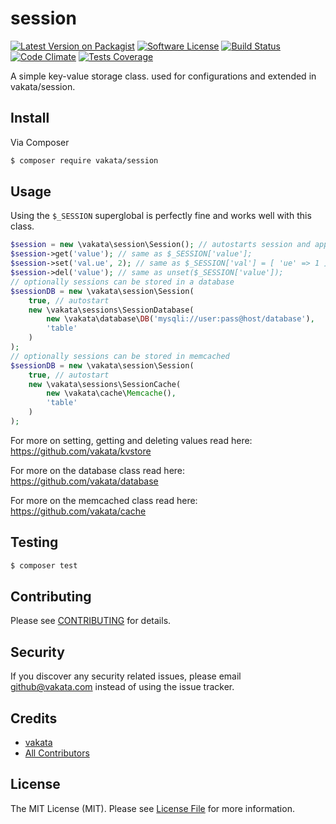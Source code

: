 # session

[![Latest Version on Packagist][ico-version]][link-packagist]
[![Software License][ico-license]](LICENSE.md)
[![Build Status][ico-travis]][link-travis]
[![Code Climate][ico-cc]][link-cc]
[![Tests Coverage][ico-cc-coverage]][link-cc]

A simple key-value storage class. used for configurations and extended in vakata/session.

## Install

Via Composer

``` bash
$ composer require vakata/session
```

## Usage

Using the `$_SESSION` superglobal is perfectly fine and works well with this class.

``` php
$session = new \vakata\session\Session(); // autostarts session and applies useful defaults
$session->get('value'); // same as $_SESSION['value'];
$session->set('val.ue', 2); // same as $_SESSION['val'] = [ 'ue' => 1 ];
$session->del('value'); // same as unset($_SESSION['value']);
// optionally sessions can be stored in a database
$sessionDB = new \vakata\session\Session(
    true, // autostart
    new \vakata\sessions\SessionDatabase(
        new \vakata\database\DB('mysqli://user:pass@host/database'),
        'table'
    )
);
// optionally sessions can be stored in memcached
$sessionDB = new \vakata\session\Session(
    true, // autostart
    new \vakata\sessions\SessionCache(
        new \vakata\cache\Memcache(),
        'table'
    )
);
```

For more on setting, getting and deleting values read here:
https://github.com/vakata/kvstore

For more on the database class read here:
https://github.com/vakata/database

For more on the memcached class read here:
https://github.com/vakata/cache

## Testing

``` bash
$ composer test
```


## Contributing

Please see [CONTRIBUTING](CONTRIBUTING.md) for details.

## Security

If you discover any security related issues, please email github@vakata.com instead of using the issue tracker.

## Credits

- [vakata][link-author]
- [All Contributors][link-contributors]

## License

The MIT License (MIT). Please see [License File](LICENSE.md) for more information.

[ico-version]: https://img.shields.io/packagist/v/vakata/session.svg?style=flat-square
[ico-license]: https://img.shields.io/badge/license-MIT-brightgreen.svg?style=flat-square
[ico-travis]: https://img.shields.io/travis/vakata/session/master.svg?style=flat-square
[ico-scrutinizer]: https://img.shields.io/scrutinizer/coverage/g/vakata/session.svg?style=flat-square
[ico-code-quality]: https://img.shields.io/scrutinizer/g/vakata/session.svg?style=flat-square
[ico-downloads]: https://img.shields.io/packagist/dt/vakata/session.svg?style=flat-square
[ico-cc]: https://img.shields.io/codeclimate/github/vakata/session.svg?style=flat-square
[ico-cc-coverage]: https://img.shields.io/codeclimate/coverage/github/vakata/session.svg?style=flat-square

[link-packagist]: https://packagist.org/packages/vakata/session
[link-travis]: https://travis-ci.org/vakata/session
[link-scrutinizer]: https://scrutinizer-ci.com/g/vakata/session/code-structure
[link-code-quality]: https://scrutinizer-ci.com/g/vakata/session
[link-downloads]: https://packagist.org/packages/vakata/session
[link-author]: https://github.com/vakata
[link-contributors]: ../../contributors
[link-cc]: https://codeclimate.com/github/vakata/session

